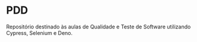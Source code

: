 # PDD
Repositório destinado às aulas de Qualidade e Teste de Software utilizando Cypress, Selenium e Deno.
